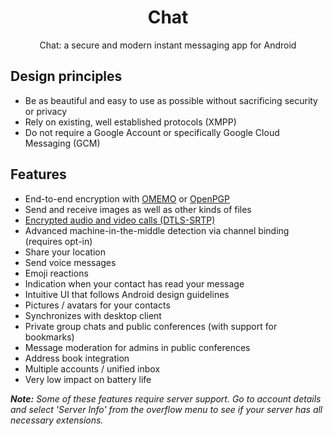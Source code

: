 <h1 align="center">Chat</h1>

<p align="center">Chat: a secure and modern instant messaging app for Android</p>

## Design principles

* Be as beautiful and easy to use as possible without sacrificing security or
  privacy
* Rely on existing, well established protocols (XMPP)
* Do not require a Google Account or specifically Google Cloud Messaging (GCM)

## Features

* End-to-end encryption with [OMEMO](http://conversations.im/omemo/) or [OpenPGP](http://openpgp.org/about/)
* Send and receive images as well as other kinds of files
* [Encrypted audio and video calls (DTLS-SRTP)](https://help.conversations.im)
* Advanced machine-in-the-middle detection via channel binding (requires opt-in)
* Share your location
* Send voice messages
* Emoji reactions
* Indication when your contact has read your message
* Intuitive UI that follows Android design guidelines
* Pictures / avatars for your contacts
* Synchronizes with desktop client
* Private group chats and public conferences (with support for bookmarks)
* Message moderation for admins in public conferences
* Address book integration
* Multiple accounts / unified inbox
* Very low impact on battery life

***Note:** Some of these features require server support. Go to account details and select 'Server Info' from the overflow menu to see if your server has all necessary extensions.*
